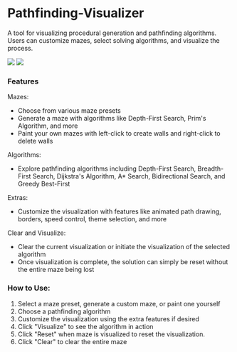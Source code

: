 # Pathfinding-Visualizer
A tool for visualizing procedural generation and pathfinding algorithms.
Users can customize mazes, select solving algorithms, and visualize the process.

![](https://github.com/aleksbrsc/Pathfinding-Visualizer/blob/main/pf-dijkstras.gif)
![](https://github.com/aleksbrsc/Pathfinding-Visualizer/blob/main/pf-dark-and-mazes.gif)

### Features
Mazes: 
- Choose from various maze presets
- Generate a maze with algorithms like Depth-First Search, Prim's Algorithm, and more
- Paint your own mazes with left-click to create walls and right-click to delete walls 

Algorithms:
- Explore pathfinding algorithms including Depth-First Search, Breadth-First Search, Dijkstra's Algorithm, A* Search, Bidirectional Search, and Greedy Best-First

Extras:
- Customize the visualization with features like animated path drawing, borders, speed control, theme selection, and more

Clear and Visualize:
- Clear the current visualization or initiate the visualization of the selected algorithm
- Once visualization is complete, the solution can simply be reset without the entire maze being lost

### How to Use:
1. Select a maze preset, generate a custom maze, or paint one yourself
2. Choose a pathfinding algorithm
3. Customize the visualization using the extra features if desired
4. Click "Visualize" to see the algorithm in action
5. Click "Reset" when maze is visualized to reset the visualization.
6. Click "Clear" to clear the entire maze
